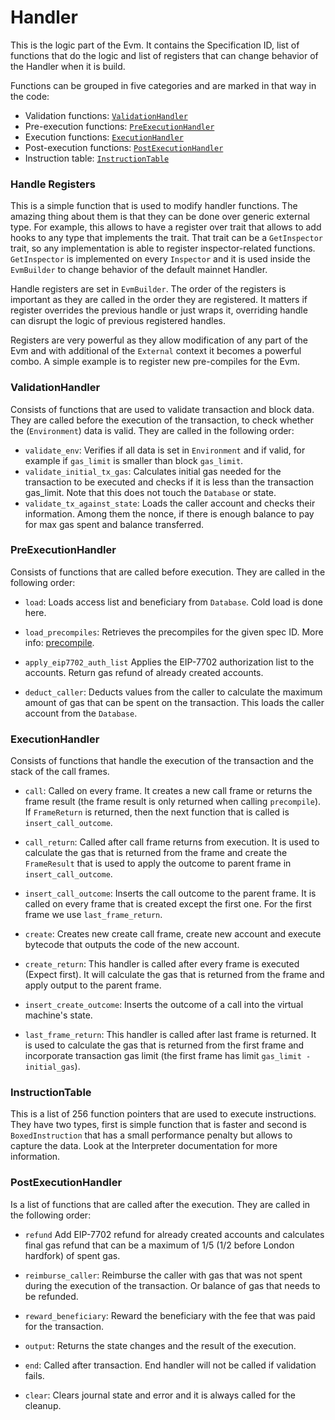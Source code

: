 # Handler

This is the logic part of the Evm.
It contains the Specification ID, list of functions that do the logic and list of registers that can change behavior of the Handler when it is build.

Functions can be grouped in five categories and are marked in that way in the code:
* Validation functions: [`ValidationHandler`](https://github.com/bluealloy/revm/blob/main/crates/revm/src/handler/handle_types/validation.rs)
* Pre-execution functions: [`PreExecutionHandler`](https://github.com/bluealloy/revm/blob/main/crates/revm/src/handler/handle_types/pre_execution.rs)
* Execution functions: [`ExecutionHandler`](https://github.com/bluealloy/revm/blob/main/crates/revm/src/handler/handle_types/execution.rs)
* Post-execution functions: [`PostExecutionHandler`](https://github.com/bluealloy/revm/blob/main/crates/revm/src/handler/handle_types/post_execution.rs)
* Instruction table: [`InstructionTable`](https://github.com/bluealloy/revm/blob/main/crates/interpreter/src/opcode.rs)

### Handle Registers

This is a simple function that is used to modify handler functions.
The amazing thing about them is that they can be done over generic external type.
For example, this allows to have a register over trait that allows to add hooks to any type that implements the trait.
That trait can be a `GetInspector` trait, so any implementation is able to register inspector-related functions.
`GetInspector` is implemented on every `Inspector` and it is used inside the `EvmBuilder` to change behavior of the default mainnet Handler.

Handle registers are set in `EvmBuilder`.
The order of the registers is important as they are called in the order they are registered.
It matters if register overrides the previous handle or just wraps it, overriding handle can disrupt the logic of previous registered handles.

Registers are very powerful as they allow modification of any part of the Evm and with additional of the `External` context it becomes a powerful combo.
A simple example is to register new pre-compiles for the Evm.

### ValidationHandler

Consists of functions that are used to validate transaction and block data.
They are called before the execution of the transaction, to check whether the (`Environment`) data is valid.
They are called in the following order:
* `validate_env`:
  Verifies if all data is set in `Environment` and if valid, for example if `gas_limit` is smaller than block `gas_limit`.
* `validate_initial_tx_gas`:
  Calculates initial gas needed for the transaction to be executed and checks if it is less than the transaction gas_limit.
  Note that this does not touch the `Database` or state.
* `validate_tx_against_state`:
  Loads the caller account and checks their information.
  Among them the nonce, if there is enough balance to pay for max gas spent and balance transferred. 

### PreExecutionHandler

Consists of functions that are called before execution.
They are called in the following order:

* `load`:
    Loads access list and beneficiary from `Database`. Cold load is done here.

* `load_precompiles`:
    Retrieves the precompiles for the given spec ID. More info: [precompile](../precompile.md). 

* `apply_eip7702_auth_list`
    Applies the EIP-7702 authorization list to the accounts. Return gas refund of already created accounts.

* `deduct_caller`:
    Deducts values from the caller to calculate the maximum amount of gas that can be spent on the transaction.
   This loads the caller account from the `Database`.

### ExecutionHandler

Consists of functions that handle the execution of the transaction and the stack of the call frames.

* `call`:
    Called on every frame.
    It creates a new call frame or returns the frame result (the frame result is only returned when calling `precompile`).
    If `FrameReturn` is returned, then the next function that is called is `insert_call_outcome`.

* `call_return`:
    Called after call frame returns from execution.
    It is used to calculate the gas that is returned from the frame and create the `FrameResult` that is used to apply the outcome to parent frame in `insert_call_outcome`.

* `insert_call_outcome`:
    Inserts the call outcome to the parent frame.
    It is called on every frame that is created except the first one.
    For the first frame we use `last_frame_return`.

* `create`:
    Creates new create call frame, create new account and execute bytecode that outputs the code of the new account.

* `create_return`:
    This handler is called after every frame is executed (Expect first).
    It will calculate the gas that is returned from the frame and apply output to the parent frame.

* `insert_create_outcome`:
  Inserts the outcome of a call into the virtual machine's state.

* `last_frame_return`:
    This handler is called after last frame is returned.
    It is used to calculate the gas that is returned from the first frame and incorporate transaction gas limit (the first frame has limit `gas_limit - initial_gas`).

### InstructionTable

This is a list of 256 function pointers that are used to execute instructions.
They have two types, first is simple function that is faster and second is `BoxedInstruction` that has a small performance penalty but allows to capture the data.
Look at the Interpreter documentation for more information.

### PostExecutionHandler

Is a list of functions that are called after the execution. They are called in the following order:

* `refund`
    Add EIP-7702 refund for already created accounts and calculates final gas refund that can
    be a maximum of 1/5 (1/2 before London hardfork) of spent gas.

* `reimburse_caller`:
    Reimburse the caller with gas that was not spent during the execution of the transaction.
    Or balance of gas that needs to be refunded.

* `reward_beneficiary`:
    Reward the beneficiary with the fee that was paid for the transaction.

* `output`:
    Returns the state changes and the result of the execution.

* `end`:
    Called after transaction. End handler will not be called if validation fails.

* `clear`:
    Clears journal state and error and it is always called for the cleanup.